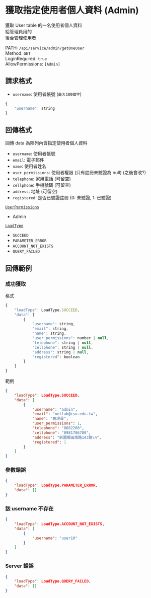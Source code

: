 # 獲取指定使用者個人資料 (Admin)

獲取 User table 的一名使用者個人資料  
給管理員用的  
後台管理使用者  

PATH: `/api/service/admin/getOneUser`  
Method: `GET`  
LoginRequired: `true`  
AllowPermissions: `[Admin]`  


## 請求格式
* `username`: 使用者帳號 (`最大100個字`)

```js
{
    "username": string
}
```


## 回傳格式

回傳 data 為陣列內含指定使用者個人資料  

* `username`: 使用者帳號
* `email`: 電子郵件
* `name`: 使用者姓名
* `user_permissions`: 使用者權限 (只有註冊未驗證為 null) (之後會改?)
* `telephone`: 家用電話 (可留空)
* `cellphone`: 手機號碼 (可留空)
* `address`: 地址 (可留空)
* `registered`: 是否已驗證註冊 (0: 未驗證, 1: 已驗證)

[`UserPermissions`](../../types.md#userpermissions)  
* Admin

[`LoadType`](../../types.md#loadtype)  
* `SUCCEED`
* `PARAMETER_ERROR`
* `ACCOUNT_NOT_EXISTS`
* `QUERY_FAILED`


## 回傳範例
### 成功獲取
格式
```js
{
    "loadType": LoadType.SUCCEED,
    "data": [
        {
            "username": string,
            "email": string,
            "name": string,
            "user_permissions": number | null,
            "telephone": string | null,
            "cellphone": string | null,
            "address": string | null,
            "registered": boolean
        }
    ]
}
```
範例
```json
{
    "loadType": LoadType.SUCCEED,
    "data": [
        {
            "username": "admin",
            "email": "netlab@isu.edu.tw",
            "name": "管理員",
            "user_permissions": 1,
            "telephone": "8682260",
            "cellphone": "0981786780",
            "address": "新園鄉田南路143路\n",
            "registered": 1
        }
    ]
}
```

### 參數錯誤
```json
{
    "loadType": LoadType.PARAMETER_ERROR,
    "data": []
}
```

### 該 username 不存在
```json
{
    "loadType": LoadType.ACCOUNT_NOT_EXISTS,
    "data": [
        {
            "username": "user10"
        }
    ]
}
```

### Server 錯誤  
```json
{
    "loadType": LoadType.QUERY_FAILED,
    "data": []
}
```
